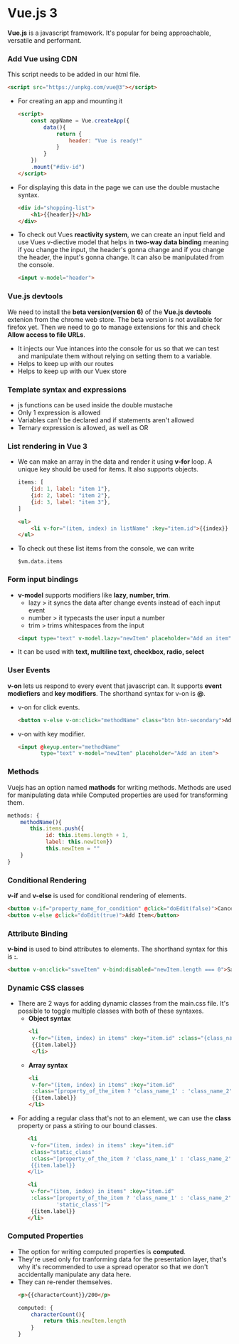 # Vue.js 3
**Vue.js** is a javascript framework. It's popular for being approachable, versatile and performant.
### Add Vue using CDN
This script needs to be added in our html file.
```html
<script src="https://unpkg.com/vue@3"></script>
```

 - For creating an app and mounting it
   ```html
   <script>
       const appName = Vue.createApp({
           data(){
               return {
                   header: "Vue is ready!"
               }
           }
       })
       .mount("#div-id")
   </script>
   ```
 - For displaying this data in the page we can use the double mustache syntax.
   ```html
   <div id="shopping-list">
       <h1>{{header}}</h1>
   </div>
   ```
 - To check out Vues **reactivity system**, we can create an input field and use Vues v-diective model that helps in **two-way data binding** meaning if you change the input, the header's gonna change and if you change the header, the input's gonna change. It can also be manipulated from the console.
   ```html
   <input v-model="header">
   ```

### Vue.js devtools
We need to install the **beta version(version 6)** of the **Vue.js devtools** extenion from the chrome web store. The beta version is not available for firefox yet. Then we need to go to manage extensions for this and check **Allow access to file URLs**. 
 - It injects our Vue intances into the console for us so that we can test and manipulate them without relying on setting them to a variable. 
 - Helps to keep up with our routes
 - Helps to keep up with our Vuex store
 
### Template syntax and expressions
  - js functions can be used inside the double mustache
  - Only 1 expression is allowed
  - Variables can't be declared and if statements aren't allowed
  - Ternary expression is allowed, as well as OR
 
### List rendering in Vue 3
  - We can make an array in the data and render it using **v-for** loop. A unique key should be used for items. It also supports objects. 
    ```js
    items: [
        {id: 1, label: "item 1"},
        {id: 2, label: "item 2"},
        {id: 3, label: "item 3"},
    ]
    ```
    ```html
    <ul>
        <li v-for="(item, index) in listName" :key="item.id">{{index}} {{item.label}}</li>
    </ul>
    ```
  - To check out these list items from the console, we can write
    ```console
    $vm.data.items
    ```
 ### Form input bindings
 - **v-model** supports modifiers like **lazy, number, trim**.
   - lazy > it syncs the data after change events instead of each input event
   - number > it typecasts the user input a number
   - trim > trims whitespaces from the input
   ```html
   <input type="text" v-model.lazy="newItem" placeholder="Add an item">
   ```
 - It can be used with **text, multiline text, checkbox, radio, select**

### User Events
**v-on** lets us respond to every event that javascript can. It supports **event modiefiers** and **key modifiers**. The shorthand syntax for v-on is **@**.
 - v-on for click events.
     ```html
     <button v-else v-on:click="methodName" class="btn btn-secondary">Add Item</button>
     ```
 - v-on with key modifier.
     ```html
     <input @keyup.enter="methodName"
            type="text" v-model="newItem" placeholder="Add an item">
     ```
     
### Methods
Vuejs has an option named **mathods** for writing methods. Methods are used for manipulating data while Computed properties are used for transforming them.
```js
methods: {
    methodName(){
       this.items.push({
            id: this.items.length + 1,
            label: this.newItem})
            this.newItem = ""
    }
}
```
   
### Conditional Rendering
**v-if** and **v-else** is used for conditional rendering of elements.
```html
<button v-if="property_name_for_condition" @click="doEdit(false)">Cancel</button>
<button v-else @click="doEdit(true)">Add Item</button>
```

### Attribute Binding
**v-bind** is used to bind attributes to elements. The shorthand syntax for this is **:**.
```html
<button v-on:click="saveItem" v-bind:disabled="newItem.length === 0">Save Item</button>
```

### Dynamic CSS classes
 - There are 2 ways for adding dynamic classes from the main.css file. It's possible to toggle multiple classes with both of these syntaxes.
   - **Object syntax**
     ```html
     <li
      v-for="(item, index) in items" :key="item.id" :class="{class_name: property_of_the_item}">
      {{item.label}}
      </li>
     ```
   - **Array syntax**
     ```html
     <li
      v-for="(item, index) in items" :key="item.id" 
      :class="[property_of_the_item ? 'class_name_1' : 'class_name_2']">
      {{item.label}}
     </li>
     ```
- For adding a regular class that's not to an element, we can use the **class** property or pass a stiring to our bound classes.
  ```html
     <li
      v-for="(item, index) in items" :key="item.id" 
      class="static_class"
      :class="[property_of_the_item ? 'class_name_1' : 'class_name_2']>
      {{item.label}}
     </li>
  ```
  ```html
     <li
      v-for="(item, index) in items" :key="item.id"
      :class="[property_of_the_item ? 'class_name_1' : 'class_name_2',
              'static_class']">
      {{item.label}}
     </li>
  ```
   
### Computed Properties
 - The option for writing computed properties is **computed**. 
 - They're used only for tranforming data for the presentation layer, that's why it's recommended to use a spread operator so that we don't accidentally manipulate any data here.
 - They can re-render themselves.
   ```html
   <p>{{characterCount}}/200</p>
   ```
   ```js
   computed: {
       characterCount(){
           return this.newItem.length
       }
   }
   ```
